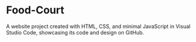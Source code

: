 # Food-Court
A website project created with HTML, CSS, and minimal JavaScript in Visual Studio Code, showcasing its code and design on GitHub.
